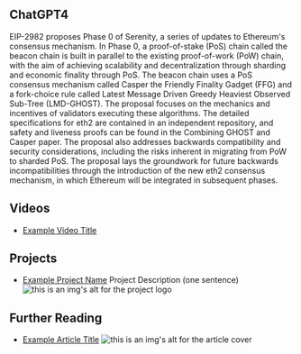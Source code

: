 ## ChatGPT4

EIP-2982 proposes Phase 0 of Serenity, a series of updates to Ethereum's consensus mechanism. In Phase 0, a proof-of-stake (PoS) chain called the beacon chain is built in parallel to the existing proof-of-work (PoW) chain, with the aim of achieving scalability and decentralization through sharding and economic finality through PoS. The beacon chain uses a PoS consensus mechanism called Casper the Friendly Finality Gadget (FFG) and a fork-choice rule called Latest Message Driven Greedy Heaviest Observed Sub-Tree (LMD-GHOST). The proposal focuses on the mechanics and incentives of validators executing these algorithms. The detailed specifications for eth2 are contained in an independent repository, and safety and liveness proofs can be found in the Combining GHOST and Casper paper. The proposal also addresses backwards compatibility and security considerations, including the risks inherent in migrating from PoW to sharded PoS. The proposal lays the groundwork for future backwards incompatibilities through the introduction of the new eth2 consensus mechanism, in which Ethereum will be integrated in subsequent phases.

## Videos

- [Example Video Title](https://www.youtube.com/watch?v=TDGq4aeevgY)

## Projects

- [Example Project Name](https://xxxx.xxx/xxxxx) Project Description (one sentence) ![this is an img's alt for the project logo](https://xxxx.xxx/project-logo.xxx)

## Further Reading

- [Example Article Title](https://xxxx.xxx/xxxxx) ![this is an img's alt for the article cover](https://xxxx.xxx/article-cover.xxx)
